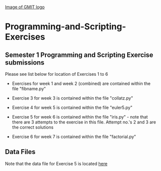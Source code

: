 [Image of GMIT logo](https://www.google.ie/search?q=gmit&source=lnms&tbm=isch&sa=X&ved=0ahUKEwi11ZqWhaHaAhWCJ8AKHWjDCB4Q_AUICigB&biw=967&bih=428#imgrc=gRJhl5mT6jmSLM:)

# Programming-and-Scripting-Exercises

## Semester 1 Programming and Scripting Exercise submissions

Please see list below for location of Exercises 1 to 6

* Exercises for week 1 and week 2 (combined) are contained within the file "fibname.py"

* Exercise 3 for week 3 is contained within the file "collatz.py"

* Exercise 4 for week 5 is contained within the file "euler5.py"

* Exercise 5 for week 6 is contained within the file "iris.py" - note that there are 3 attempts to the exercise in this file.  Attempt no.'s 2 and 3 are the correct solutions

* Exercise 6 for week 7 is contained within the file "factorial.py"

## Data Files

Note that the data file for Exercise 5 is located [here](https://github.com/davidobrien1/Programming-and-Scripting-Exercises/tree/master/Data)